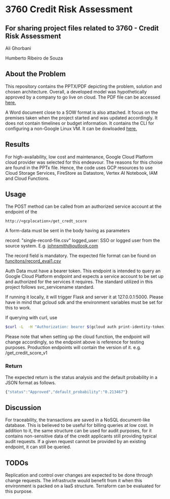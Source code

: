 # 3760 Credit Risk Assessment

## For sharing project files related to 3760 - Credit Risk Assessment

Ali Ghorbani

Humberto Ribeiro de Souza

## About the Problem

This repository contains the PPTX/PDF depicting the problem, solution and chosen architecture. Overall, a developed model was hypothetically approved by a company to go live on cloud.
The PDF file can be accessed [here.](./CreditScoreAssessmentPresentation.pdf) 

A Word document close to a SOW format is also attached. It focus on the premises taken when the project started and was updated accordingly. It does not contain timelines or budget information. It contains the CLI for configuring a non-Google Linux VM. It can be dowloaded [here.](./3760-Term%20Project%20-%20Credit%20Risk%20Assessment.docx)

## Results

For high-availability, low cost and maintenance, Google Cloud Platform cloud provider was selected for this endeavour. The reasons for this choise are found in the PPTx file. Hence, the code uses GCP resources to use Cloud Storage Services, FireStore as Datastore, Vertex AI Notebook, IAM and Cloud Functions. 

## Usage

The POST method can be called from an authorized service account at the endpoint of the

`http://<gcplocation>/get_credt_score`

A form-data must be sent in the body having as parameters

record: "single-record-file.csv"
logged_user: SSO or logged user from the source system. E.g. johnsmith@outlook.com

The record field is mandatory. The expected file format can be found on [funcitons/record_eval1.csv](./functions/record_eval1.csv)

Auth Data must have a bearer token. This endpoint is intended to query an Google Cloud Platform endpoint and expects a service account to be set up and authorized for the services it requires. The standard utilized in this project follows svc_servicename standard.

If running it locally, it will trigger Flask and server it at 127.0.0.1:5000. Please have in mind that gcloud sdk and the environment variables must be set for this to work.

If querying with curl, use  

```bash
$curl -L  -H "Authorization: bearer $(gcloud auth print-identity-token)"; --data-binary @record_req1.csv "https://<server_address>/get_credit_score"
```

Please note that when setting up the cloud function, the endpoint will change accordingly, so the endpoint above is reference for testing purposes. Production endpoints will contain the version of it. e.g. /get_credit_score_v1



### Return

The expected return is the status analysis and the default probability in a JSON format as follows.

```javascript
{"status":"Approved","default_probability":"0.213467"}
```

## Discussion

For traceability, the transactions are saved in a NoSQL document-like database. This is believed to be useful for billing queries at low cost. In addition to it, the same structure can be used for audit purposes, for it contains non-sensitive data of the credit applicants still providing typical audit requests. If a given request cannot be provided by an existing endpoint, it can still be queried.

## TODOs

Replication and control over changes are expected to be done through change requests. The infrastructe would benefit from it when this environment is packed on a IaaS structure. Terraform can be evaluated for this purpose.
